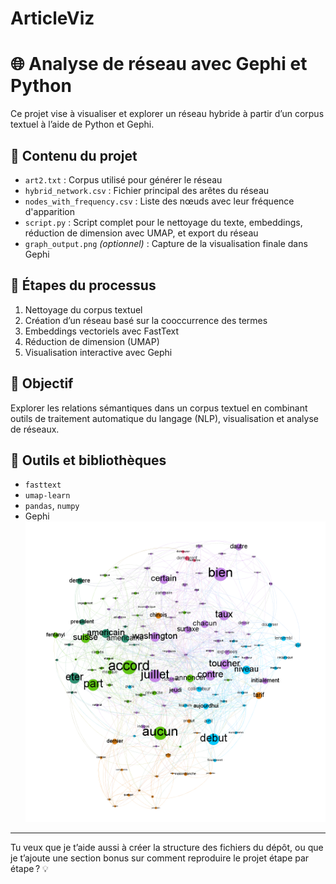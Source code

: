 # ArticleViz
# 🌐 Analyse de réseau avec Gephi et Python

Ce projet vise à visualiser et explorer un réseau hybride à partir d’un corpus textuel à l’aide de Python et Gephi.

## 📁 Contenu du projet

- `art2.txt` : Corpus utilisé pour générer le réseau
- `hybrid_network.csv` : Fichier principal des arêtes du réseau
- `nodes_with_frequency.csv` : Liste des nœuds avec leur fréquence d'apparition
- `script.py` : Script complet pour le nettoyage du texte, embeddings, réduction de dimension avec UMAP, et export du réseau
- `graph_output.png` *(optionnel)* : Capture de la visualisation finale dans Gephi

## 🔧 Étapes du processus

1. Nettoyage du corpus textuel
2. Création d’un réseau basé sur la cooccurrence des termes
3. Embeddings vectoriels avec FastText
4. Réduction de dimension (UMAP)
5. Visualisation interactive avec Gephi

## 🎯 Objectif

Explorer les relations sémantiques dans un corpus textuel en combinant outils de traitement automatique du langage (NLP), visualisation et analyse de réseaux.

## 🧠 Outils et bibliothèques

- `fasttext`
- `umap-learn`
- `pandas`, `numpy`
- Gephi
![Visualisation Gephi](graph1.png)


---

Tu veux que je t’aide aussi à créer la structure des fichiers du dépôt, ou que je t’ajoute une section bonus sur comment reproduire le projet étape par étape ? 💡
